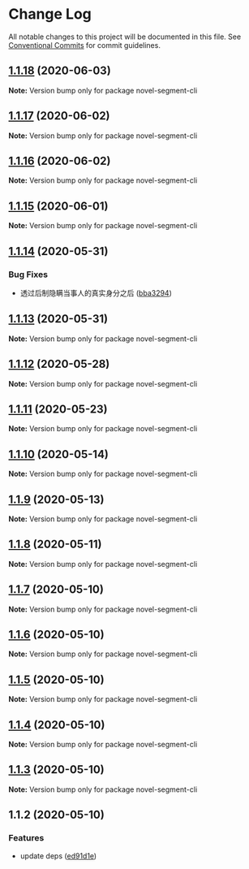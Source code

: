 # Change Log

All notable changes to this project will be documented in this file.
See [Conventional Commits](https://conventionalcommits.org) for commit guidelines.

## [1.1.18](https://github.com/bluelovers/novel-segment-cli/compare/novel-segment-cli@1.1.17...novel-segment-cli@1.1.18) (2020-06-03)

**Note:** Version bump only for package novel-segment-cli





## [1.1.17](https://github.com/bluelovers/novel-segment-cli/compare/novel-segment-cli@1.1.16...novel-segment-cli@1.1.17) (2020-06-02)

**Note:** Version bump only for package novel-segment-cli





## [1.1.16](https://github.com/bluelovers/novel-segment-cli/compare/novel-segment-cli@1.1.15...novel-segment-cli@1.1.16) (2020-06-02)

**Note:** Version bump only for package novel-segment-cli





## [1.1.15](https://github.com/bluelovers/novel-segment-cli/compare/novel-segment-cli@1.1.14...novel-segment-cli@1.1.15) (2020-06-01)

**Note:** Version bump only for package novel-segment-cli





## [1.1.14](https://github.com/bluelovers/novel-segment-cli/compare/novel-segment-cli@1.1.13...novel-segment-cli@1.1.14) (2020-05-31)


### Bug Fixes

* 透过后制隐瞒当事人的真实身分之后 ([bba3294](https://github.com/bluelovers/novel-segment-cli/commit/bba329422fdc8cade395d47e6a630018e6943c0a))





## [1.1.13](https://github.com/bluelovers/novel-segment-cli/compare/novel-segment-cli@1.1.12...novel-segment-cli@1.1.13) (2020-05-31)

**Note:** Version bump only for package novel-segment-cli





## [1.1.12](https://github.com/bluelovers/novel-segment-cli/compare/novel-segment-cli@1.1.11...novel-segment-cli@1.1.12) (2020-05-28)

**Note:** Version bump only for package novel-segment-cli





## [1.1.11](https://github.com/bluelovers/novel-segment-cli/compare/novel-segment-cli@1.1.10...novel-segment-cli@1.1.11) (2020-05-23)

**Note:** Version bump only for package novel-segment-cli





## [1.1.10](https://github.com/bluelovers/novel-segment-cli/compare/novel-segment-cli@1.1.9...novel-segment-cli@1.1.10) (2020-05-14)

**Note:** Version bump only for package novel-segment-cli





## [1.1.9](https://github.com/bluelovers/novel-segment-cli/compare/novel-segment-cli@1.1.8...novel-segment-cli@1.1.9) (2020-05-13)

**Note:** Version bump only for package novel-segment-cli





## [1.1.8](https://github.com/bluelovers/novel-segment-cli/compare/novel-segment-cli@1.1.7...novel-segment-cli@1.1.8) (2020-05-11)

**Note:** Version bump only for package novel-segment-cli





## [1.1.7](https://github.com/bluelovers/novel-segment-cli/compare/novel-segment-cli@1.1.6...novel-segment-cli@1.1.7) (2020-05-10)

**Note:** Version bump only for package novel-segment-cli





## [1.1.6](https://github.com/bluelovers/novel-segment-cli/compare/novel-segment-cli@1.1.5...novel-segment-cli@1.1.6) (2020-05-10)

**Note:** Version bump only for package novel-segment-cli





## [1.1.5](https://github.com/bluelovers/novel-segment-cli/compare/novel-segment-cli@1.1.4...novel-segment-cli@1.1.5) (2020-05-10)

**Note:** Version bump only for package novel-segment-cli





## [1.1.4](https://github.com/bluelovers/novel-segment-cli/compare/novel-segment-cli@1.1.3...novel-segment-cli@1.1.4) (2020-05-10)

**Note:** Version bump only for package novel-segment-cli





## [1.1.3](https://github.com/bluelovers/novel-segment-cli/compare/novel-segment-cli@1.1.2...novel-segment-cli@1.1.3) (2020-05-10)

**Note:** Version bump only for package novel-segment-cli





## 1.1.2 (2020-05-10)


### Features

* update deps ([ed91d1e](https://github.com/bluelovers/novel-segment-cli/commit/ed91d1e81b74370f81938cb163a3a6ccac39c3f2))
